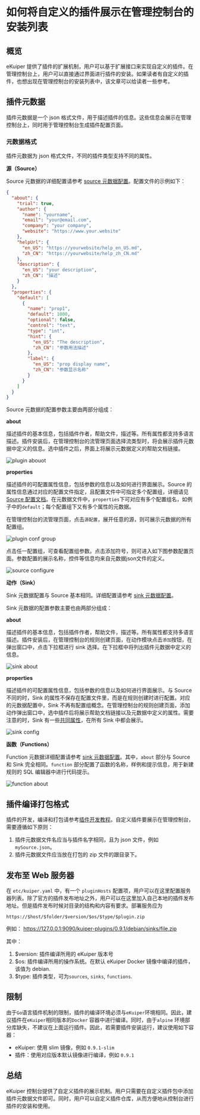 # 如何将自定义的插件展示在管理控制台的安装列表

## 概览

eKuiper 提供了插件的扩展机制，用户可以基于扩展接口来实现自定义的插件。在管理控制台上，用户可以直接通过界面进行插件的安装。如果读者有自定义的插件，也想出现在管理控制台的安装列表中，该文章可以给读者一些参考。

## 插件元数据

插件元数据是一个 json 格式文件，用于描述插件的信息。这些信息会展示在管理控制台上，同时用于管理控制台生成插件配置页面。

### 元数据格式

插件元数据为 json 格式文件，不同的插件类型支持不同的属性。

**源（Source）**

Source 元数据的详细配置请参考 [source 元数据配置](../plugins/overview.md#source-元数据文件格式)。配置文件的示例如下：

```json
{
  "about": {
    "trial": true,
    "author": {
      "name": "yourname",
      "email": "your@email.com",
      "company": "your company",
      "website": "https://www.your.website"
    },
    "helpUrl": {
      "en_US": "https://yourwebsite/help_en_US.md",
      "zh_CN": "https://yourwebsite/help_zh_CN.md"
    },
    "description": {
      "en_US": "your description",
      "zh_CN": "描述"
    }
  },
  "properties": {
    "default": [
      {
        "name": "prop1",
        "default": 1000,
        "optional": false,
        "control": "text",
        "type": "int",
        "hint": {
          "en_US": "The description",
          "zh_CN": "参数用法描述"
        },
        "label": {
          "en_US": "prop display name",
          "zh_CN": "参数显示名称"
        }
      }
    ]
  }
}
```

Source 元数据的配置参数主要由两部分组成：

**about**

描述插件的基本信息，包括插件作者，帮助文件，描述等。所有属性都支持多语言描述。插件安装后，在管理控制台的流管理页面选择流类型时，将会展示插件元数据中定义的信息。选中插件之后，界面上将展示元数据定义的帮助文档链接。

![plugin abouot](./resources/source_about.png)

**properties**

描述插件的可配置属性信息，包括参数的信息以及如何进行界面展示。Source 的属性信息通过对应的配置文件指定，且配置文件中可指定多个配置组，详细请见[Source 配置文档](../extension/source.md#处理配置)。在元数据文件中，`properties`下可对应有多个配置组名，如例子中的`default`；每个配置组下又有多个属性的元数据。

在管理控制台的流管理页面，点击`源配置`，展开任意的源，则可展示元数据的所有配置组。

![plugin conf group](./resources/source_confkey.png)

点击任一配置组，可查看配置组参数。点击添加符号，则可进入如下图参数配置页面。参数配置的展示名称，控件等信息均来自元数据json文件的定义。

![source configure](./resources/source_conf.png)

**动作（Sink）**

Sink 元数据配置与 Source 基本相同。详细配置请参考 [sink 元数据配置](../plugins/overview.md#sink-元数据文件格式)。

Sink 元数据的配置参数主要也由两部分组成：

**about**

描述插件的基本信息，包括插件作者，帮助文件，描述等。所有属性都支持多语言描述。插件安装后，在管理控制台的规则创建页面，在动作模块点击`添加`按钮，在弹出窗口中，点击下拉框进行 sink 选择。在下拉框中将列出插件元数据中定义的信息。

![sink about](./resources/sink_about.png)

**properties**

描述插件的可配置属性信息，包括参数的信息以及如何进行界面展示。与 Source 不同的时，Sink 的属性不保存在配置文件里，而是在规则创建时进行配置。对应的元数据配置中，Sink 不再有配置组概念。在管理控制台的规则创建页面，添加动作弹出窗口中，选中插件后将展示帮助文档链接以及元数据中定义的属性。需要注意的时，Sink 有一些[共同属性](../rules/overview.md#目标动作)，在所有 Sink 中都会展示。

![sink config](./resources/sink_conf.png)

**函数（Functions）**

Function 元数据详细配置请参考 [sink 元数据配置](../plugins/overview.md#functions-元数据文件格式)。其中，`about` 部分与 Source 和 Sink 完全相同。`function` 部分配置了函数的名称，样例和提示信息，用于新建规则的 SQL 编辑器中进行代码提示。

![function about](./resources/function_about.png)

## 插件编译打包格式

插件的开发，编译和打包请参考[插件开发教程](../plugins/plugins_tutorial.md)。自定义插件要展示在管理控制台，需要遵循如下原则：

1. 插件元数据文件名应当与插件名字相同，且为 json 文件，例如`mySource.json`。
2. 插件元数据文件应当放在打包的 zip 文件的跟目录下。

## 发布至 Web 服务器

在 `etc/kuiper.yaml` 中，有一个 `pluginHosts` 配置项，用户可以在这里配置服务器列表。除了官方的插件发布地址之外，用户可以在这里加入自己本地的插件发布地址。但是插件发布时候对目录的结构和内容有要求。部署服务应为

```
https://$host/$folder/$version/$os/$type/$plugin.zip
```

例如： https://127.0.0.1:9090/kuiper-plugins/0.9.1/debian/sinks/file.zip

其中：

1. $version: 插件编译所用的 eKuiper 版本号
2. $os: 插件编译所用的操作系统。在默认 eKuiper Docker 镜像中编译的插件，该值为 debian.
3. $type: 插件类型，可为`sources`, `sinks`, `functions`.


## 限制

由于`Go`语言插件机制的限制，插件的编译环境必须与`eKuiper`环境相同。因此，建议插件在`eKuiper`相同版本的`Docker` 容器中进行编译。同时，由于`alpine` 环境部分库缺失，不建议在上面运行插件。因此，若需要插件安装运行，建议使用如下容器：

- eKuiper: 使用 slim 镜像，例如 `0.9.1-slim`
- 插件：使用对应版本默认镜像进行编译，例如 `0.9.1`

## 总结

eKuiper 控制台提供了自定义插件的展示机制。用户只需要在自定义插件包中添加插件元数据文件即可。同时，用户可以自定义插件仓库，从而方便地从控制台进行插件的安装和使用。